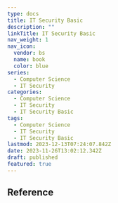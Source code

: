 ```yaml
---
type: docs
title: IT Security Basic
description: ""
linkTitle: IT Security Basic
nav_weight: 1
nav_icon:
  vendor: bs
  name: book
  color: blue
series:
  - Computer Science
  - IT Security
categories:
  - Computer Science
  - IT Security
  - IT Security Basic
tags:
  - Computer Science
  - IT Security
  - IT Security Basic
lastmod: 2023-12-13T07:24:07.842Z
date: 2023-11-26T13:02:12.342Z
draft: published
featured: true
---
```


## Reference
